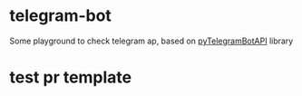 # telegram-bot
Some playground to check telegram ap, based on [pyTelegramBotAPI](https://github.com/eternnoir/pyTelegramBotAPI) library 

# test pr template
